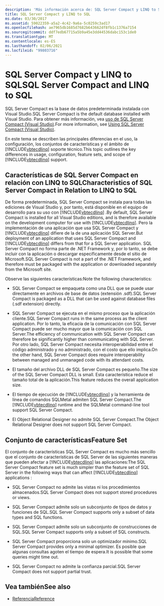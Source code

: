 ```yaml
---
description: 'Más información acerca de: SQL Server Compact y LINQ to SQL'
title: SQL Server Compact y LINQ to SQL
ms.date: 03/30/2017
ms.assetid: 59022359-a5a2-4c42-9a6a-5c0259c3ad17
ms.openlocfilehash: ae7965db1685d7682b643662df8fb1c1376a7154
ms.sourcegitcommit: ddf7edb67715a5b9a45e3dd44536dabc153c1de0
ms.translationtype: MT
ms.contentlocale: es-ES
ms.lasthandoff: 02/06/2021
ms.locfileid: "99803716"
---
```

# <a name="sql-server-compact-and-linq-to-sql"></a><span data-ttu-id="0de44-103">SQL Server Compact y LINQ to SQL</span><span class="sxs-lookup"><span data-stu-id="0de44-103">SQL Server Compact and LINQ to SQL</span></span>

<span data-ttu-id="0de44-104">SQL Server Compact es la base de datos predeterminada instalada con Visual Studio.</span><span class="sxs-lookup"><span data-stu-id="0de44-104">SQL Server Compact is the default database installed with Visual Studio.</span></span> <span data-ttu-id="0de44-105">Para obtener más información, vea [uso de SQL Server Compact (Visual Studio)](/previous-versions/visualstudio/visual-studio-2012/aa983321(v=vs.110)).</span><span class="sxs-lookup"><span data-stu-id="0de44-105">For more information, see [Using SQL Server Compact (Visual Studio)](/previous-versions/visualstudio/visual-studio-2012/aa983321(v=vs.110)).</span></span>  
  
 <span data-ttu-id="0de44-106">En este tema se describen las principales diferencias en el uso, la configuración, los conjuntos de características y el ámbito de [!INCLUDE[vbtecdlinq](../../../../../../includes/vbtecdlinq-md.md)] soporte técnico.</span><span class="sxs-lookup"><span data-stu-id="0de44-106">This topic outlines the key differences in usage, configuration, feature sets, and scope of [!INCLUDE[vbtecdlinq](../../../../../../includes/vbtecdlinq-md.md)] support.</span></span>  
  
## <a name="characteristics-of-sql-server-compact-in-relation-to-linq-to-sql"></a><span data-ttu-id="0de44-107">Características de SQL Server Compact en relación con LINQ to SQL</span><span class="sxs-lookup"><span data-stu-id="0de44-107">Characteristics of SQL Server Compact in Relation to LINQ to SQL</span></span>  

 <span data-ttu-id="0de44-108">De forma predeterminada, SQL Server Compact se instala para todas las ediciones de Visual Studio y, por tanto, está disponible en el equipo de desarrollo para su uso con [!INCLUDE[vbtecdlinq](../../../../../../includes/vbtecdlinq-md.md)] .</span><span class="sxs-lookup"><span data-stu-id="0de44-108">By default, SQL Server Compact is installed for all Visual Studio editions, and is therefore available on the development computer for use with [!INCLUDE[vbtecdlinq](../../../../../../includes/vbtecdlinq-md.md)].</span></span> <span data-ttu-id="0de44-109">Pero la implementación de una aplicación que usa SQL Server Compact y [!INCLUDE[vbtecdlinq](../../../../../../includes/vbtecdlinq-md.md)] difiere de la de una aplicación SQL Server.</span><span class="sxs-lookup"><span data-stu-id="0de44-109">But deployment of an application that uses SQL Server Compact and [!INCLUDE[vbtecdlinq](../../../../../../includes/vbtecdlinq-md.md)] differs from that for a SQL Server application.</span></span> <span data-ttu-id="0de44-110">SQL Server Compact no forma parte de .NET Framework y, por lo tanto, se debe incluir con la aplicación o descargar específicamente desde el sitio de Microsoft.</span><span class="sxs-lookup"><span data-stu-id="0de44-110">SQL Server Compact is not a part of the .NET Framework, and therefore must be packaged with the application or downloaded separately from the Microsoft site.</span></span>  
  
 <span data-ttu-id="0de44-111">Observe las siguientes características:</span><span class="sxs-lookup"><span data-stu-id="0de44-111">Note the following characteristics:</span></span>  
  
- <span data-ttu-id="0de44-112">SQL Server Compact se empaqueta como una DLL que se puede usar directamente en archivos de base de datos (extensión .sdf).</span><span class="sxs-lookup"><span data-stu-id="0de44-112">SQL Server Compact is packaged as a DLL that can be used against database files (.sdf extension) directly.</span></span>  
  
- <span data-ttu-id="0de44-113">SQL Server Compact se ejecuta en el mismo proceso que la aplicación cliente.</span><span class="sxs-lookup"><span data-stu-id="0de44-113">SQL Server Compact runs in the same process as the client application.</span></span> <span data-ttu-id="0de44-114">Por lo tanto, la eficacia de la comunicación con SQL Server Compact puede ser mucho mayor que la comunicación con SQL Server.</span><span class="sxs-lookup"><span data-stu-id="0de44-114">The efficiency of communication with SQL Server Compact can therefore be significantly higher than communicating with SQL Server.</span></span> <span data-ttu-id="0de44-115">Por otro lado, SQL Server Compact necesita interoperabilidad entre el código administrado y no administrado, con el costo que ello implica.</span><span class="sxs-lookup"><span data-stu-id="0de44-115">On the other hand, SQL Server Compact does require interoperability between managed and unmanaged code with its attendant costs.</span></span>  
  
- <span data-ttu-id="0de44-116">El tamaño del archivo DLL de SQL Server Compact es pequeño.</span><span class="sxs-lookup"><span data-stu-id="0de44-116">The size of the SQL Server Compact DLL is small.</span></span> <span data-ttu-id="0de44-117">Esta característica reduce el tamaño total de la aplicación.</span><span class="sxs-lookup"><span data-stu-id="0de44-117">This feature reduces the overall application size.</span></span>  
  
- <span data-ttu-id="0de44-118">El tiempo de ejecución de [!INCLUDE[vbtecdlinq](../../../../../../includes/vbtecdlinq-md.md)] y la herramienta de línea de comandos SQLMetal admiten SQL Server Compact.</span><span class="sxs-lookup"><span data-stu-id="0de44-118">The [!INCLUDE[vbtecdlinq](../../../../../../includes/vbtecdlinq-md.md)] runtime and the SQLMetal command-line tool support SQL Server Compact.</span></span>  
  
- <span data-ttu-id="0de44-119">El Object Relational Designer no admite SQL Server Compact.</span><span class="sxs-lookup"><span data-stu-id="0de44-119">The Object Relational Designer does not support SQL Server Compact.</span></span>  
  
## <a name="feature-set"></a><span data-ttu-id="0de44-120">Conjunto de características</span><span class="sxs-lookup"><span data-stu-id="0de44-120">Feature Set</span></span>  

 <span data-ttu-id="0de44-121">El conjunto de características SQL Server Compact es mucho más sencillo que el conjunto de características de SQL Server de las siguientes maneras que pueden afectar a [!INCLUDE[vbtecdlinq](../../../../../../includes/vbtecdlinq-md.md)] las aplicaciones:</span><span class="sxs-lookup"><span data-stu-id="0de44-121">The SQL Server Compact feature set is much simpler than the feature set of SQL Server in the following ways that can affect [!INCLUDE[vbtecdlinq](../../../../../../includes/vbtecdlinq-md.md)] applications :</span></span>  
  
- <span data-ttu-id="0de44-122">SQL Server Compact no admite las vistas ni los procedimientos almacenados.</span><span class="sxs-lookup"><span data-stu-id="0de44-122">SQL Server Compact does not support stored procedures or views.</span></span>  
  
- <span data-ttu-id="0de44-123">SQL Server Compact admite solo un subconjunto de tipos de datos y funciones de SQL.</span><span class="sxs-lookup"><span data-stu-id="0de44-123">SQL Server Compact supports only a subset of data types and SQL functions.</span></span>  
  
- <span data-ttu-id="0de44-124">SQL Server Compact admite solo un subconjunto de construcciones de SQL.</span><span class="sxs-lookup"><span data-stu-id="0de44-124">SQL Server Compact supports only a subset of SQL constructs.</span></span>  
  
- <span data-ttu-id="0de44-125">SQL Server Compact proporciona solo un optimizador mínimo.</span><span class="sxs-lookup"><span data-stu-id="0de44-125">SQL Server Compact provides only a minimal optimizer.</span></span> <span data-ttu-id="0de44-126">Es posible que algunas consultas agoten el tiempo de espera.</span><span class="sxs-lookup"><span data-stu-id="0de44-126">It is possible that some queries might time out.</span></span>  
  
- <span data-ttu-id="0de44-127">SQL Server Compact no admite la confianza parcial.</span><span class="sxs-lookup"><span data-stu-id="0de44-127">SQL Server Compact does not support partial trust.</span></span>  
  
## <a name="see-also"></a><span data-ttu-id="0de44-128">Vea también</span><span class="sxs-lookup"><span data-stu-id="0de44-128">See also</span></span>

- [<span data-ttu-id="0de44-129">Referencia</span><span class="sxs-lookup"><span data-stu-id="0de44-129">Reference</span></span>](reference.md)
